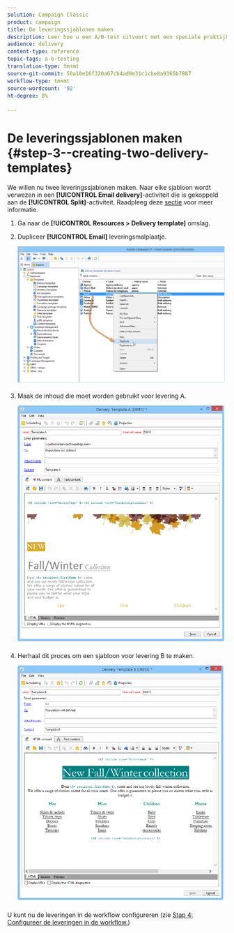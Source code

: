 ```yaml
---
solution: Campaign Classic
product: campaign
title: De leveringssjablonen maken
description: Leer hoe u een A/B-test uitvoert met een speciale praktijkcase.
audience: delivery
content-type: reference
topic-tags: a-b-testing
translation-type: tm+mt
source-git-commit: 50a10e16f320a67cb4ad0e31c1cbe8a9365b7887
workflow-type: tm+mt
source-wordcount: '92'
ht-degree: 8%

---
```



# De leveringssjablonen maken {#step-3--creating-two-delivery-templates}

We willen nu twee leveringssjablonen maken. Naar elke sjabloon wordt verwezen in een **[!UICONTROL Email delivery]**-activiteit die is gekoppeld aan de **[!UICONTROL Split]**-activiteit. Raadpleeg deze [sectie](../../delivery/using/about-templates.md) voor meer informatie.

1. Ga naar de **[!UICONTROL Resources > Delivery template]** omslag.
1. Dupliceer **[!UICONTROL Email]** leveringsmalplaatje.

   ![](assets/use_case_abtesting_deliverymodel_001.png)

1. Maak de inhoud die moet worden gebruikt voor levering A.

   ![](assets/use_case_abtesting_deliverymodel_002.png)

1. Herhaal dit proces om een sjabloon voor levering B te maken.

   ![](assets/use_case_abtesting_deliverymodel_003.png)

U kunt nu de leveringen in de workflow configureren (zie [Stap 4: Configureer de leveringen in de workflow.](../../delivery/using/a-b-testing-uc-configuring-deliveries.md))
